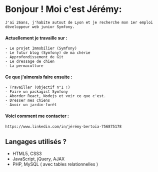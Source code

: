 # Bonjour ! Moi c'est Jérémy:
    J'ai 26ans, j'habite autout de Lyon et je recherche mon 1er emploi développeur web junior Symfony.

#### Actuellement je travaille sur :
    - Le projet Immobilier (Symfony)
    - Le futur blog (Symfony) de ma chérie
    - Approfondissement de Git
    - Le dressage de chien
    - La permaculture

#### Ce que j'aimerais faire ensuite :
    - Travailler (Objectif n°1 !)
    - Faire un packagist Symfony
    - Aborder React, Nodejs et voir ce que c'est.
    - Dresser mes chiens
    - Avoir un jardin-forêt


#### Voici comment me contacter : 
    https://www.linkedin.com/in/jérémy-bertoïa-756875178

## Langages utilisés ?

+ HTML5, CSS3
+ JavaScript, jQuery, AJAX
+ PHP, MySQL ( avec tables relationnelles )

